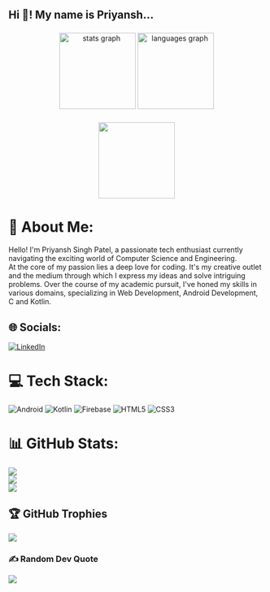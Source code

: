 <h2 align="left">Hi 👋! My name is Priyansh...</h2>

###

<div align="center">
  <img src="https://github-readme-stats.vercel.app/api?username=Priyansh-Singh-Patel&hide_title=false&hide_rank=false&show_icons=true&include_all_commits=true&count_private=true&disable_animations=false&theme=dracula&locale=en&hide_border=false" height="150" alt="stats graph"  />
  <img src="https://github-readme-stats.vercel.app/api/top-langs?username=Priyansh-Singh-Patel&locale=en&hide_title=false&layout=compact&card_width=320&langs_count=5&theme=dracula&hide_border=false" height="150" alt="languages graph"  />
</div>

###

<div align="center">
  <img height="150" src="https://media.giphy.com/media/v1.Y2lkPTc5MGI3NjExajl3Zm13OWprOTJjMGd6dGFqemY2dnZzd2QwaXRrZ3cwcGgyaTMyeCZlcD12MV9naWZzX3NlYXJjaCZjdD1n/bGgsc5mWoryfgKBx1u/giphy.gif"  />
</div>

###

# 💫 About Me:
Hello! I'm Priyansh Singh Patel, a passionate tech enthusiast currently navigating the exciting world of Computer Science and Engineering.<br>
At the core of my passion lies a deep love for coding. It's my creative outlet and the medium through which I express my ideas and solve intriguing problems. Over the course of my academic pursuit, I've honed my skills in various domains, specializing in Web Development, Android Development, C and Kotlin.

## 🌐 Socials:
[![LinkedIn](https://img.shields.io/badge/LinkedIn-%230077B5.svg?logo=linkedin&logoColor=white)](https://www.linkedin.com/in/priyansh-singh-patel-27012004dev/) 

# 💻 Tech Stack:
![Android](https://img.shields.io/badge/android-%233DDC84.svg?style=flat&logo=android&logoColor=white) 
![Kotlin](https://img.shields.io/badge/kotlin-%230095D5.svg?style=flat&logo=kotlin&logoColor=white) 
![Firebase](https://img.shields.io/badge/firebase-%23039BE5.svg?style=flat&logo=firebase) 
![HTML5](https://img.shields.io/badge/html5-%23E34F26.svg?style=flat&logo=html5&logoColor=white) 
![CSS3](https://img.shields.io/badge/css3-%231572B6.svg?style=flat&logo=css3&logoColor=white)

# 📊 GitHub Stats:
![](https://github-readme-stats.vercel.app/api?username=Priyansh-Singh-Patel&theme=omni&hide_border=false&include_all_commits=true&count_private=false)<br/>
![](https://github-readme-streak-stats.herokuapp.com/?user=Priyansh-Singh-Patel&theme=omni&hide_border=false)<br/>
![](https://github-readme-stats.vercel.app/api/top-langs/?username=Priyansh-Singh-Patel&theme=omni&hide_border=false&include_all_commits=true&count_private=false&layout=compact)

## 🏆 GitHub Trophies
![](https://github-profile-trophy.vercel.app/?username=Priyansh-Singh-Patel&theme=nord&no-frame=false&no-bg=false&margin-w=4)

### ✍️ Random Dev Quote
![](https://quotes-github-readme.vercel.app/api?type=horizontal&theme=radical)

